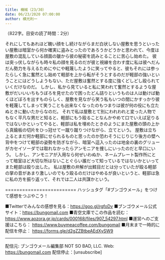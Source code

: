 ```yaml
---
title: 機械（23/30）
date: 06/23/2020 07:00:00
author: 横光利一
---
```


（822字。目安の読了時間：2分）

それにしてもあれほど醜い顔をし続けながらまだ白状しない屋敷を思うといったい屋敷は暗室から何か確実に盗みとったのであろうかどうかと思われて、今度は屋敷の混乱している顔面の皺から彼の秘密を読みとることに苦心し始めた。
彼は突っ伏しながらも時々私の顔を見るのだが彼と視線を合わす度に私は彼へだんだん勢力を与えるためにやにや軽蔑したように笑ってやると、彼もそれには参ったらしく急に奮然とし始めて軽部を上から転がそうとするのだが軽部の強いということにはどうしようもない、ただ屋敷は奮然とする度に強くどしどし殴られていくだけなのだ。
しかし、私から見ていると私に笑われて奮然とするような屋敷がだいいいちもうぼろを見せたので困ったどん詰りというものは人は動けば動くほどぼろを出すものらしく、屋敷を見ながら笑う私もいつの間にかすっかり彼を軽蔑してしまって笑うことも出来なくなったのもつまりは彼が何の役にも立たぬときに動いたからなのだ。
それで私は屋敷とて別にわれわれと変った人物でもなく平凡な男だと知ると、軽部にもう殴ることなんかやめて口でいえば足りるではないかといってやると、軽部は私を埋めたときのようにまた屋敷の頭の上から真鍮板の切片をひっ冠せて一蹴り蹴りつけながら、立てという。
屋敷は立ち上るとまだ何か軽部にせられるものと思ったのか恐わそうにじりじり後方の壁へ背中をつけて軽部の姿勢を防ぎながら、暗室へ這入ったのは地金の裏のグリューがカセイソーダでは取れなかったらアンモニアを捜しにいったのだと早口にいう。
しかし、アンモニアが入用なら何ぜいわぬか、ネームプレート製作所にとって暗室ほど大切な所はないことぐらい誰だって知っているではないかといってまた軽部は殴り出した。
私は屋敷の弁解が出鱈目だとは分っていたが殴る軽部の掌の音があまり激しいのでもう殴るのだけはやめるが良いというと、軽部は急に私の方を振り返って、それでは二人は共謀かという。

=========================
ハッシュタグ「#ブンゴウメール」をつけて感想をつぶやこう！　


■Twitterでみんなの感想を見る：https://goo.gl/rgfoDv
■ブンゴウメール公式サイト：https://bungomail.com
■青空文庫でこの作品を読む：https://www.aozora.gr.jp/cards/000168/files/907_54297.html
■運営へのご支援はこちら： https://www.buymeacoffee.com/bungomail
■月末まで一時的に配信を停止： https://forms.gle/d2gZZBtbeAEdXySW9

-------
配信元: ブンゴウメール編集部
NOT SO BAD, LLC.
Web: https://bungomail.com
配信停止：[unsubscribe]

